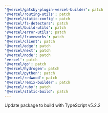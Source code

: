 ```yaml
---
'@vercel/gatsby-plugin-vercel-builder': patch
'@vercel/routing-utils': patch
'@vercel/static-config': patch
'@vercel/fs-detectors': patch
'@vercel/build-utils': patch
'@vercel/error-utils': patch
'@vercel/frameworks': patch
'@vercel/client': patch
'@vercel/edge': patch
'@vercel/next': patch
'@vercel/node': patch
'vercel': patch
'@vercel/go': patch
'@vercel/hydrogen': patch
'@vercel/python': patch
'@vercel/redwood': patch
'@vercel/remix-builder': patch
'@vercel/ruby': patch
'@vercel/static-build': patch
---
```


Update package to build with TypeScript v5.2.2
